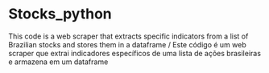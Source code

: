 # Stocks_python
This code is a web scraper that extracts specific indicators from a list of Brazilian stocks and stores them in a dataframe / Este código é um web scraper que extrai indicadores específicos de uma lista de ações brasileiras e armazena em um dataframe

